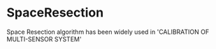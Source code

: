 # SpaceResection
Space Resection algorithm has been widely used in 'CALIBRATION OF MULTI-SENSOR SYSTEM'
